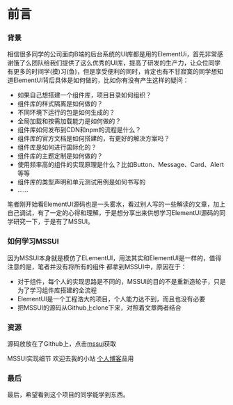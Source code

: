 # 前言

### 背景
相信很多同学的公司面向B端的后台系统的UI库都是用的ElementUi，首先非常感谢饿了么团队给我们提供了这么优秀的UI库，提高了研发的生产力，让众位同学有更多的时间学(摸)习(鱼)，但是享受便利的同时，肯定也有不甘寂寞的同学想知道ElementUI背后具体是如何做的，比如你有没有产生这样的疑问：
- 如果自己想搭建一个组件库，项目目录如何组织？
- 组件库的样式隔离是如何做的？
- 不同环境下运行的包是如何生成的？
- 全局加载和按需加载能力是如何做的？
- 组件库如何发布到CDN和npm的流程是什么？
- 组件库的官方文档是如何搭建的，有更好的解决方案吗？
- 组件库是如何进行国际化的？
- 组件库的主题定制是如何做的？
- 使用频率高的组件的实现原理是什么？比如Button、Message、Card、Alert等等
- 组件库的类型声明和单元测试用例是如何书写的
- ......

笔者刚开始看ElementUI源码也是一头雾水，看过别人写的一些解读的文章，加上自己调试，有了一定的心得和理解，于是想分享出来供想学习ElementUI源码的同学研究一下，于是有了MSSUI。
### 如何学习MSSUI
因为MSSUI本身就是模仿了ELementUI，用法其实和ElementUI是一样的，值得注意的是，笔者并没有将所有的组件
都拿到MSSUI中，原因在于：
- 对于组件，每个人的实现思路是不同的，MSSUI的目的不是重新造轮子，只是为了学习组件库搭建的全流程
- ElementUI是一个工程浩大的项目，个人能力达不到，而且也没有必要
- 把MSSUI的源码从Github上clone下来，对照着文章两者结合

### 资源
源码放放在了Github上，点击[mssui](https://github.com/MssText/mssui)获取

MSSUI实现细节 欢迎去我的小站 [个人博客](https://masongsong.cn/)品用

### 最后

最后，希望看到这个项目的同学能学到东西。
